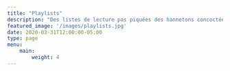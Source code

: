```yaml
---
title: "Playlists"
description: "Des listes de lecture pas piquées des hannetons concoctées par nos soins."
featured_image: '/images/playlists.jpg'
date: 2020-03-31T12:00:00-05:00
type: page
menu:
    main:
        weight: 4
---
```

